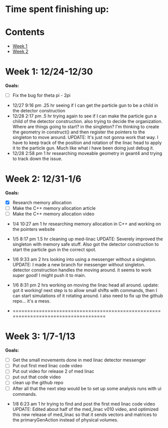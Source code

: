 # Time spent finishing up:

# Contents
- [Week 1](#week-1-1224-1230)
- [Week 2](#week-2-1231-16)

# Week 1: 12/24-12/30

**Goals:**
- [ ] Fix the bug for theta pi - 2pi

- 12/27 9:16 pm .25 hr seeing if I can get the particle gun to be a child in the detector construction
- 12/28 2:17 pm .5 hr trying again to see if I can make the particle gun a child of the detector construction. also trying to decide the organization. Where are things going to start? in the singleton? I'm thinking to create the geometry in construct() and then register the pointers to the singleton to move around. UPDATE: It's just not gonna work that way. I have to keep track of the position and rotation of the linac head to apply it to the particle gun. Much like what i have been doing just debug it.
- 12/28 2:58 pm 1 hr researching moveable geometry in geant4 and trying to track down the issue. 

# Week 2: 12/31-1/6

**Goals:**
- [x] Research memory allocation
- [ ] Make the C++ memory allocation article
- [ ] Make the C++ memory allocation video

- 1/4 10:27 am 1 hr researching memory allocation in C++ and working on the pointers website
- 1/5 8:17 pm 1.5 hr cleaning up med-linac UPDATE: Severely improved the singleton with memory safe stuff. Also got the detector construction to start the particle gun in the correct spot.
- 1/6 9:33 am 2 hrs looking into using a messenger without a singleton. UPDATE: I made a new branch for messenger without singleton. detector construction handles the moving around. it seems to work super good! I might push it to main.
- 1/6 8:31 pm 2 hrs working on moving the linac head all around. update: got it working! next step is to allow small shifts with commands, then I can start simulations of it rotating around. I also need to fix up the github repo... it's a mess.

- ===================================================================================

# Week 3: 1/7-1/13

**Goals:**
- [ ] Get the small movements done in med linac detector messenger
- [ ] Put out first med linac code video
- [ ] Put out video for release 2 of med linac
- [ ] put out that code video
- [ ] clean up the github repo
- [ ] After all that the next step would be to set up some analysis runs with ui commands.

- 1/8 6:23 am 1 hr trying to find and post the first med linac code video UPDATE: Edited about half of the med_linac v010 video, and optimized this new release of med_linac so that it sends vectors and matrices to the primaryGenAction instead of physical volumes.
